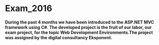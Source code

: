 # Exam_2016

<h4 class="col-md-10 col-md-offset-1 text-center">
        During the past 4 months we have been introduced to the ASP.NET MVC framework using C#. The developed project is the fruit of our labor, our exam project, for the topic Web Development Environments.The project was assigned by the digital consultancy Eksponent.
</h4>
